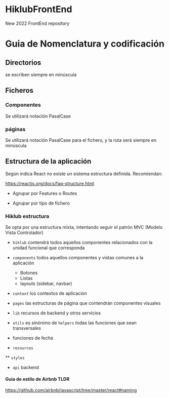 # HiklubFrontEnd
New 2022 FrontEnd repository

# Guia de Nomenclatura y codificación

## Directorios
se escriben siempre en minúscula

## Ficheros

### Componentes
Se utilizará notación PasalCase

### páginas
Se utilizará notación PasalCase para el fichero, y la ruta será siempre en minúscula

## Estructura de la aplicación
Según indica React no existe un sistema estructura definida. Recomiendan:

https://reactjs.org/docs/faq-structure.html

* Agrupar por Features o Routes

* Agrupar por tipo de fichero

### Hiklub estructura
Se opta por una estructura mixta, intentando seguir el patrón MVC (Modelo Vista Controlador)

* `hiklub` contendrá todos aquellos componentes relacionados con la unidad funcional que corresponda

* `components` todos aquellos componentes y vistas comunes a la aplicación
    - Botones
    - Listas
    - layouts (sidebar, navbar)

* `context` los contextos de aplicación

* `pages` las estructuras de página que contendrán componentes visuales

* `lib` recursos de backend y otros servicios

* `utils` es sinónimo de `helpers` todas las funciones que sean transversales
- funciones de fecha

* `resources`

** `styles`

* `api` backend 


#### Guia de estilo de Airbnb TLDR
https://github.com/airbnb/javascript/tree/master/react#naming